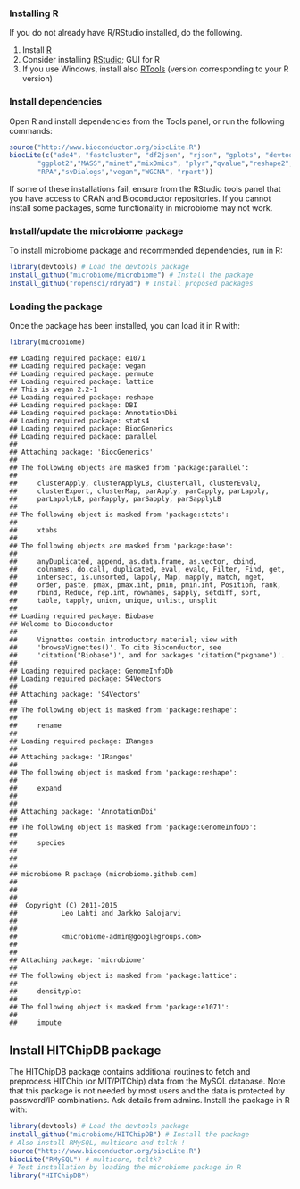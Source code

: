 ### Installing R

If you do not already have R/RStudio installed, do the
following. 

  1. Install [R](http://www.r-project.org/) 
  1. Consider installing [RStudio](http://rstudio.org); GUI for R
  1. If you use Windows, install also [RTools](http://cran.r-project.org/bin/windows/Rtools/) (version corresponding to your R version)


### Install dependencies

Open R and install dependencies from the Tools panel, or run the
following commands:


```r
source("http://www.bioconductor.org/biocLite.R")
biocLite(c("ade4", "fastcluster", "df2json", "rjson", "gplots", "devtools", 
  	   "ggplot2","MASS","minet","mixOmics", "plyr","qvalue","reshape2",
	   "RPA","svDialogs","vegan","WGCNA", "rpart"))
```

If some of these installations fail, ensure from the RStudio tools
panel that you have access to CRAN and Bioconductor repositories. If
you cannot install some packages, some functionality in microbiome may
not work.


### Install/update the microbiome package

To install microbiome package and recommended dependencies, run in R:


```r
library(devtools) # Load the devtools package
install_github("microbiome/microbiome") # Install the package
install_github("ropensci/rdryad") # Install proposed packages
```

### Loading the package

Once the package has been installed, you can load it in R with:


```r
library(microbiome)  
```

```
## Loading required package: e1071
## Loading required package: vegan
## Loading required package: permute
## Loading required package: lattice
## This is vegan 2.2-1
## Loading required package: reshape
## Loading required package: DBI
## Loading required package: AnnotationDbi
## Loading required package: stats4
## Loading required package: BiocGenerics
## Loading required package: parallel
## 
## Attaching package: 'BiocGenerics'
## 
## The following objects are masked from 'package:parallel':
## 
##     clusterApply, clusterApplyLB, clusterCall, clusterEvalQ,
##     clusterExport, clusterMap, parApply, parCapply, parLapply,
##     parLapplyLB, parRapply, parSapply, parSapplyLB
## 
## The following object is masked from 'package:stats':
## 
##     xtabs
## 
## The following objects are masked from 'package:base':
## 
##     anyDuplicated, append, as.data.frame, as.vector, cbind,
##     colnames, do.call, duplicated, eval, evalq, Filter, Find, get,
##     intersect, is.unsorted, lapply, Map, mapply, match, mget,
##     order, paste, pmax, pmax.int, pmin, pmin.int, Position, rank,
##     rbind, Reduce, rep.int, rownames, sapply, setdiff, sort,
##     table, tapply, union, unique, unlist, unsplit
## 
## Loading required package: Biobase
## Welcome to Bioconductor
## 
##     Vignettes contain introductory material; view with
##     'browseVignettes()'. To cite Bioconductor, see
##     'citation("Biobase")', and for packages 'citation("pkgname")'.
## 
## Loading required package: GenomeInfoDb
## Loading required package: S4Vectors
## 
## Attaching package: 'S4Vectors'
## 
## The following object is masked from 'package:reshape':
## 
##     rename
## 
## Loading required package: IRanges
## 
## Attaching package: 'IRanges'
## 
## The following object is masked from 'package:reshape':
## 
##     expand
## 
## 
## Attaching package: 'AnnotationDbi'
## 
## The following object is masked from 'package:GenomeInfoDb':
## 
##     species
## 
## 
## 
## microbiome R package (microbiome.github.com)
##           
## 
## 
##  Copyright (C) 2011-2015
##           Leo Lahti and Jarkko Salojarvi 
## 
##         
##           <microbiome-admin@googlegroups.com>
## 
## 
## Attaching package: 'microbiome'
## 
## The following object is masked from 'package:lattice':
## 
##     densityplot
## 
## The following object is masked from 'package:e1071':
## 
##     impute
```



## Install HITChipDB package

The HITChipDB package contains additional routines to fetch and
preprocess HITChip (or MIT/PITChip) data from the MySQL database. Note
that this package is not needed by most users and the data is
protected by password/IP combinations. Ask details from
admins. Install the package in R with:


```r
library(devtools) # Load the devtools package
install_github("microbiome/HITChipDB") # Install the package
# Also install RMySQL, multicore and tcltk !
source("http://www.bioconductor.org/biocLite.R")
biocLite("RMySQL") # multicore, tcltk?
# Test installation by loading the microbiome package in R
library("HITChipDB")
```

